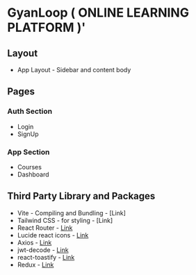 # GyanLoop ( ONLINE LEARNING PLATFORM )'

## Layout

- App Layout - Sidebar and content body

## Pages

### Auth Section

- Login
- SignUp

### App Section

- Courses
- Dashboard

## Third Party Library and Packages

- Vite - Compiling and Bundling - [Link]
- Tailwind CSS - for styling - [Link]
- React Router - [Link](https://reactrouter.com/start/declarative/installation)
- Lucide react icons - [Link](https://lucide.dev/guide/packages/lucide-react)
- Axios - [Link](https://axios-http.com/docs/intro)
- jwt-decode - [Link](https://www.npmjs.com/package/jwt-decode)
- react-toastify - [Link](https://www.npmjs.com/package/react-toastify)
- Redux - [Link](https://redux.js.org/tutorials/quick-start)
